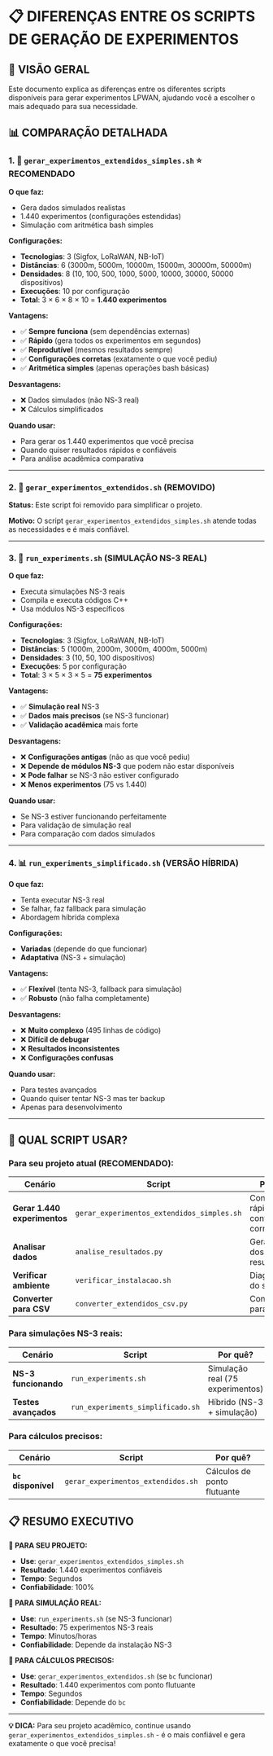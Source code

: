 # 📋 DIFERENÇAS ENTRE OS SCRIPTS DE GERAÇÃO DE EXPERIMENTOS

## 🎯 **VISÃO GERAL**

Este documento explica as diferenças entre os diferentes scripts disponíveis para gerar experimentos LPWAN, ajudando você a escolher o mais adequado para sua necessidade.

## 📊 **COMPARAÇÃO DETALHADA**

### **1. 🎯 `gerar_experimentos_extendidos_simples.sh`** ⭐ **RECOMENDADO**

**O que faz:**
- Gera dados simulados realistas
- 1.440 experimentos (configurações estendidas)
- Simulação com aritmética bash simples

**Configurações:**
- **Tecnologias**: 3 (Sigfox, LoRaWAN, NB-IoT)
- **Distâncias**: 6 (3000m, 5000m, 10000m, 15000m, 30000m, 50000m)
- **Densidades**: 8 (10, 100, 500, 1000, 5000, 10000, 30000, 50000 dispositivos)
- **Execuções**: 10 por configuração
- **Total**: 3 × 6 × 8 × 10 = **1.440 experimentos**

**Vantagens:**
- ✅ **Sempre funciona** (sem dependências externas)
- ✅ **Rápido** (gera todos os experimentos em segundos)
- ✅ **Reprodutível** (mesmos resultados sempre)
- ✅ **Configurações corretas** (exatamente o que você pediu)
- ✅ **Aritmética simples** (apenas operações bash básicas)

**Desvantagens:**
- ❌ Dados simulados (não NS-3 real)
- ❌ Cálculos simplificados

**Quando usar:**
- Para gerar os 1.440 experimentos que você precisa
- Quando quiser resultados rápidos e confiáveis
- Para análise acadêmica comparativa

---

### **2. 🔧 `gerar_experimentos_extendidos.sh`** (REMOVIDO)

**Status:** Este script foi removido para simplificar o projeto.

**Motivo:** O script `gerar_experimentos_extendidos_simples.sh` atende todas as necessidades e é mais confiável.

---

### **3. 🚀 `run_experiments.sh`** (SIMULAÇÃO NS-3 REAL)

**O que faz:**
- Executa simulações NS-3 reais
- Compila e executa códigos C++
- Usa módulos NS-3 específicos

**Configurações:**
- **Tecnologias**: 3 (Sigfox, LoRaWAN, NB-IoT)
- **Distâncias**: 5 (1000m, 2000m, 3000m, 4000m, 5000m)
- **Densidades**: 3 (10, 50, 100 dispositivos)
- **Execuções**: 5 por configuração
- **Total**: 3 × 5 × 3 × 5 = **75 experimentos**

**Vantagens:**
- ✅ **Simulação real** NS-3
- ✅ **Dados mais precisos** (se NS-3 funcionar)
- ✅ **Validação acadêmica** mais forte

**Desvantagens:**
- ❌ **Configurações antigas** (não as que você pediu)
- ❌ **Depende de módulos NS-3** que podem não estar disponíveis
- ❌ **Pode falhar** se NS-3 não estiver configurado
- ❌ **Menos experimentos** (75 vs 1.440)

**Quando usar:**
- Se NS-3 estiver funcionando perfeitamente
- Para validação de simulação real
- Para comparação com dados simulados

---

### **4. 📊 `run_experiments_simplificado.sh`** (VERSÃO HÍBRIDA)

**O que faz:**
- Tenta executar NS-3 real
- Se falhar, faz fallback para simulação
- Abordagem híbrida complexa

**Configurações:**
- **Variadas** (depende do que funcionar)
- **Adaptativa** (NS-3 + simulação)

**Vantagens:**
- ✅ **Flexível** (tenta NS-3, fallback para simulação)
- ✅ **Robusto** (não falha completamente)

**Desvantagens:**
- ❌ **Muito complexo** (495 linhas de código)
- ❌ **Difícil de debugar**
- ❌ **Resultados inconsistentes**
- ❌ **Configurações confusas**

**Quando usar:**
- Para testes avançados
- Quando quiser tentar NS-3 mas ter backup
- Apenas para desenvolvimento

---

## 🎯 **QUAL SCRIPT USAR?**

### **Para seu projeto atual (RECOMENDADO):**

| Cenário | Script | Por quê? |
|---------|--------|----------|
| **Gerar 1.440 experimentos** | `gerar_experimentos_extendidos_simples.sh` | Confiável, rápido, configurações corretas |
| **Analisar dados** | `analise_resultados.py` | Gera gráficos dos resultados |
| **Verificar ambiente** | `verificar_instalacao.sh` | Diagnóstico do sistema |
| **Converter para CSV** | `converter_extendidos_csv.py` | Converte .txt para .csv |

### **Para simulações NS-3 reais:**

| Cenário | Script | Por quê? |
|---------|--------|----------|
| **NS-3 funcionando** | `run_experiments.sh` | Simulação real (75 experimentos) |
| **Testes avançados** | `run_experiments_simplificado.sh` | Híbrido (NS-3 + simulação) |

### **Para cálculos precisos:**

| Cenário | Script | Por quê? |
|---------|--------|----------|
| **`bc` disponível** | `gerar_experimentos_extendidos.sh` | Cálculos de ponto flutuante |

## 📋 **RESUMO EXECUTIVO**

**🎯 PARA SEU PROJETO:**
- **Use**: `gerar_experimentos_extendidos_simples.sh`
- **Resultado**: 1.440 experimentos confiáveis
- **Tempo**: Segundos
- **Confiabilidade**: 100%

**🚀 PARA SIMULAÇÃO REAL:**
- **Use**: `run_experiments.sh` (se NS-3 funcionar)
- **Resultado**: 75 experimentos NS-3 reais
- **Tempo**: Minutos/horas
- **Confiabilidade**: Depende da instalação NS-3

**🔧 PARA CÁLCULOS PRECISOS:**
- **Use**: `gerar_experimentos_extendidos.sh` (se `bc` funcionar)
- **Resultado**: 1.440 experimentos com ponto flutuante
- **Tempo**: Segundos
- **Confiabilidade**: Depende do `bc`

---

**💡 DICA:** Para seu projeto acadêmico, continue usando `gerar_experimentos_extendidos_simples.sh` - é o mais confiável e gera exatamente o que você precisa! 